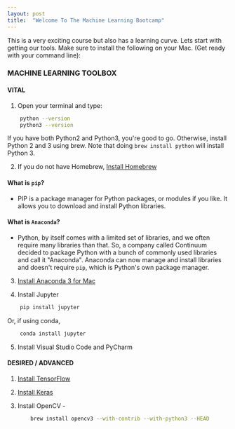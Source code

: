 ```yaml
---
layout: post
title:  "Welcome To The Machine Learning Bootcamp"
---
```


This is a very exciting course but also has a learning curve. Lets start with getting our tools. Make sure to install the following on your Mac. (Get ready with your command line):

### MACHINE LEARNING TOOLBOX

#### VITAL
1. Open your terminal and type:
```bash
    python --version
    python3 --version
```

If you have both Python2 and Python3, you're good to go. Otherwise, install Python 2 and 3 using brew. Note that doing `brew install python` will install Python 3.

2. If you do not have Homebrew, [Install Homebrew](http://brew.sh/#install)


#### What is `pip`?

- PIP is a package manager for Python packages, or modules if you like. It allows you to download and install Python libraries.


#### What is `Anaconda`?

- Python, by itself comes with a limited set of libraries, and we often require many libraries than that. So, a company called Continuum decided to package Python with a bunch of commonly used libraries and call it "Anaconda". Anaconda can now manage and install libraries and doesn't require `pip`, which is Python's own package manager.

3. [Install Anaconda 3 for Mac](https://www.anaconda.com/download/#macos)

4. Install Jupyter

```bash
    pip install jupyter
```

Or, if using conda,

```bash
    conda install jupyter
```

5. Install Visual Studio Code and PyCharm


#### DESIRED / ADVANCED

1. [Install TensorFlow](https://www.tensorflow.org/install/)
2. [Install Keras](https://keras.io/#installation)
3. Install OpenCV - 

    ```bash
        brew install opencv3 --with-contrib --with-python3 --HEAD
    ```


